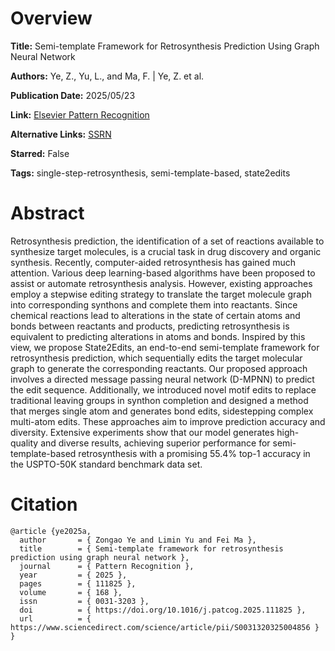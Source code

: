 # Overview
**Title:**
Semi-template Framework for Retrosynthesis Prediction Using Graph Neural Network

**Authors:**
Ye, Z., Yu, L., and Ma, F. |
Ye, Z. et al.

**Publication Date:**
2025/05/23

**Link:**
[Elsevier Pattern Recognition](https://www.sciencedirect.com/science/article/abs/pii/S0031320325004856)

**Alternative Links:**
[SSRN](https://papers.ssrn.com/sol3/papers.cfm?abstract_id=5124820)

**Starred:**
False

**Tags:**
single-step-retrosynthesis, semi-template-based, state2edits


# Abstract
Retrosynthesis prediction, the identification of a set of reactions available to synthesize target molecules, is a crucial task in drug discovery and organic synthesis.
Recently, computer-aided retrosynthesis has gained much attention.
Various deep learning-based algorithms have been proposed to assist or automate retrosynthesis analysis.
However, existing approaches employ a stepwise editing strategy to translate the target molecule graph into corresponding synthons and complete them into reactants.
Since chemical reactions lead to alterations in the state of certain atoms and bonds between reactants and products, predicting retrosynthesis is equivalent to predicting alterations in atoms and bonds.
Inspired by this view, we propose State2Edits, an end-to-end semi-template framework for retrosynthesis prediction, which sequentially edits the target molecular graph to generate the corresponding reactants.
Our proposed approach involves a directed message passing neural network (D-MPNN) to predict the edit sequence.
Additionally, we introduced novel motif edits to replace traditional leaving groups in synthon completion and designed a method that merges single atom and generates bond edits, sidestepping complex multi-atom edits.
These approaches aim to improve prediction accuracy and diversity.
Extensive experiments show that our model generates high-quality and diverse results, achieving superior performance for semi-template-based retrosynthesis with a promising 55.4% top-1 accuracy in the USPTO-50K standard benchmark data set.


# Citation
```
@article {ye2025a,
  author       = { Zongao Ye and Limin Yu and Fei Ma },
  title        = { Semi-template framework for retrosynthesis prediction using graph neural network },
  journal      = { Pattern Recognition },
  year         = { 2025 },
  pages        = { 111825 },
  volume       = { 168 },
  issn         = { 0031-3203 },
  doi          = { https://doi.org/10.1016/j.patcog.2025.111825 },
  url          = { https://www.sciencedirect.com/science/article/pii/S0031320325004856 }
}
```
